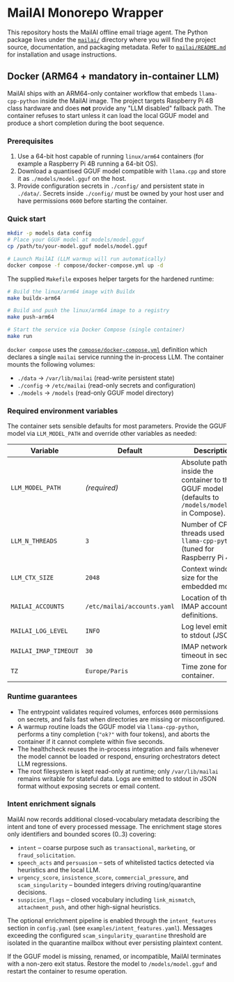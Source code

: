 # MailAI Monorepo Wrapper

This repository hosts the MailAI offline email triage agent. The Python package
lives under the [`mailai/`](mailai/) directory where you will find the project
source, documentation, and packaging metadata. Refer to
[`mailai/README.md`](mailai/README.md) for installation and usage instructions.

## Docker (ARM64 + mandatory in-container LLM)

MailAI ships with an ARM64-only container workflow that embeds
`llama-cpp-python` inside the MailAI image. The project targets Raspberry Pi 4B
class hardware and does **not** provide any "LLM disabled" fallback path. The
container refuses to start unless it can load the local GGUF model and produce a
short completion during the boot sequence.

### Prerequisites

1. Use a 64-bit host capable of running `linux/arm64` containers (for example a
   Raspberry Pi 4B running a 64-bit OS).
2. Download a quantised GGUF model compatible with `llama.cpp` and store it as
   `./models/model.gguf` on the host.
3. Provide configuration secrets in `./config/` and persistent state in
   `./data/`. Secrets inside `./config/` must be owned by your host user and
   have permissions `0600` before starting the container.

### Quick start

```bash
mkdir -p models data config
# Place your GGUF model at models/model.gguf
cp /path/to/your-model.gguf models/model.gguf

# Launch MailAI (LLM warmup will run automatically)
docker compose -f compose/docker-compose.yml up -d
```

The supplied `Makefile` exposes helper targets for the hardened runtime:

```bash
# Build the linux/arm64 image with Buildx
make buildx-arm64

# Build and push the linux/arm64 image to a registry
make push-arm64

# Start the service via Docker Compose (single container)
make run
```

`docker compose` uses the [`compose/docker-compose.yml`](compose/docker-compose.yml)
definition which declares a single `mailai` service running the in-process LLM.
The container mounts the following volumes:

- `./data` → `/var/lib/mailai` (read-write persistent state)
- `./config` → `/etc/mailai` (read-only secrets and configuration)
- `./models` → `/models` (read-only GGUF model directory)

### Required environment variables

The container sets sensible defaults for most parameters. Provide the GGUF
model via `LLM_MODEL_PATH` and override other variables as needed:

| Variable | Default | Description |
| --- | --- | --- |
| `LLM_MODEL_PATH` | _(required)_ | Absolute path inside the container to the GGUF model (defaults to `/models/model.gguf` in Compose). |
| `LLM_N_THREADS` | `3` | Number of CPU threads used by `llama-cpp-python` (tuned for Raspberry Pi 4B). |
| `LLM_CTX_SIZE` | `2048` | Context window size for the embedded model. |
| `MAILAI_ACCOUNTS` | `/etc/mailai/accounts.yaml` | Location of the IMAP account definitions. |
| `MAILAI_LOG_LEVEL` | `INFO` | Log level emitted to stdout (JSON). |
| `MAILAI_IMAP_TIMEOUT` | `30` | IMAP network timeout in seconds. |
| `TZ` | `Europe/Paris` | Time zone for the container. |

### Runtime guarantees

- The entrypoint validates required volumes, enforces `0600` permissions on
  secrets, and fails fast when directories are missing or misconfigured.
- A warmup routine loads the GGUF model via `llama-cpp-python`, performs a tiny
  completion (`"ok?"` with four tokens), and aborts the container if it cannot
  complete within five seconds.
- The healthcheck reuses the in-process integration and fails whenever the model
  cannot be loaded or respond, ensuring orchestrators detect LLM regressions.
- The root filesystem is kept read-only at runtime; only `/var/lib/mailai`
  remains writable for stateful data. Logs are emitted to stdout in JSON format
  without exposing secrets or email content.

### Intent enrichment signals

MailAI now records additional closed-vocabulary metadata describing the intent
and tone of every processed message. The enrichment stage stores only
identifiers and bounded scores (0..3) covering:

- `intent` – coarse purpose such as `transactional`, `marketing`, or
  `fraud_solicitation`.
- `speech_acts` and `persuasion` – sets of whitelisted tactics detected via
  heuristics and the local LLM.
- `urgency_score`, `insistence_score`, `commercial_pressure`, and
  `scam_singularity` – bounded integers driving routing/quarantine decisions.
- `suspicion_flags` – closed vocabulary including `link_mismatch`,
  `attachment_push`, and other high-signal heuristics.

The optional enrichment pipeline is enabled through the
`intent_features` section in `config.yaml` (see `examples/intent_features.yaml`). Messages
exceeding the configured `scam_singularity_quarantine` threshold are isolated in
the quarantine mailbox without ever persisting plaintext content.

If the GGUF model is missing, renamed, or incompatible, MailAI terminates with a
non-zero exit status. Restore the model to `/models/model.gguf` and restart the
container to resume operation.
